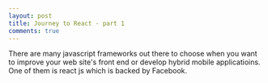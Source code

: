 ```yaml
---
layout: post
title: Journey to React - part 1
comments: true
---
```


There are many javascript frameworks out there to choose when you want to improve your web site's front end or develop hybrid mobile applicatioins.  
One of them is react js which is backed by Facebook.    
